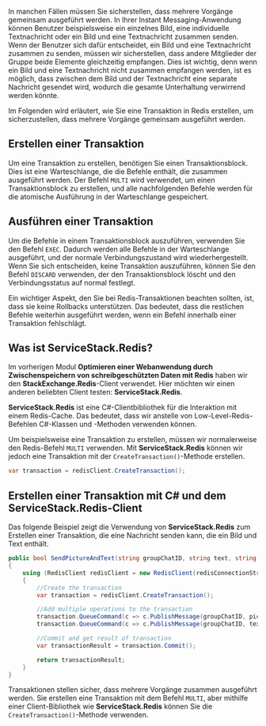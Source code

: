 In manchen Fällen müssen Sie sicherstellen, dass mehrere Vorgänge gemeinsam ausgeführt werden. In Ihrer Instant Messaging-Anwendung können Benutzer beispielsweise ein einzelnes Bild, eine individuelle Textnachricht oder ein Bild und eine Textnachricht zusammen senden. Wenn der Benutzer sich dafür entscheidet, ein Bild und eine Textnachricht zusammen zu senden, müssen wir sicherstellen, dass andere Mitglieder der Gruppe beide Elemente gleichzeitig empfangen. Dies ist wichtig, denn wenn ein Bild und eine Textnachricht nicht zusammen empfangen werden, ist es möglich, dass zwischen dem Bild und der Textnachricht eine separate Nachricht gesendet wird, wodurch die gesamte Unterhaltung verwirrend werden könnte.

Im Folgenden wird erläutert, wie Sie eine Transaktion in Redis erstellen, um sicherzustellen, dass mehrere Vorgänge gemeinsam ausgeführt werden.

## <a name="how-to-create-a-transaction"></a>Erstellen einer Transaktion

Um eine Transaktion zu erstellen, benötigen Sie einen Transaktionsblock. Dies ist eine Warteschlange, die die Befehle enthält, die zusammen ausgeführt werden. Der Befehl `MULTI` wird verwendet, um einen Transaktionsblock zu erstellen, und alle nachfolgenden Befehle werden für die atomische Ausführung in der Warteschlange gespeichert.

## <a name="how-to-execute-a-transaction"></a>Ausführen einer Transaktion

Um die Befehle in einem Transaktionsblock auszuführen, verwenden Sie den Befehl `EXEC`. Dadurch werden alle Befehle in der Warteschlange ausgeführt, und der normale Verbindungszustand wird wiederhergestellt. Wenn Sie sich entscheiden, keine Transaktion auszuführen, können Sie den Befehl `DISCARD` verwenden, der den Transaktionsblock löscht und den Verbindungsstatus auf normal festlegt.

Ein wichtiger Aspekt, den Sie bei Redis-Transaktionen beachten sollten, ist, dass sie keine Rollbacks unterstützen. Das bedeutet, dass die restlichen Befehle weiterhin ausgeführt werden, wenn ein Befehl innerhalb einer Transaktion fehlschlägt.

## <a name="what-is-servicestackredis"></a>Was ist ServiceStack.Redis?

Im vorherigen Modul **Optimieren einer Webanwendung durch Zwischenspeichern von schreibgeschützten Daten mit Redis** haben wir den **StackExchange.Redis**-Client verwendet. Hier möchten wir einen anderen beliebten Client testen: **ServiceStack.Redis**.

**ServiceStack.Redis** ist eine C#-Clientbibliothek für die Interaktion mit einem Redis-Cache. Das bedeutet, dass wir anstelle von Low-Level-Redis-Befehlen C#-Klassen und -Methoden verwenden können.

Um beispielsweise eine Transaktion zu erstellen, müssen wir normalerweise den Redis-Befehl `MULTI` verwenden. Mit **ServiceStack.Redis** können wir jedoch eine Transaktion mit der `CreateTransaction()`-Methode erstellen.

```csharp
var transaction = redisClient.CreateTransaction();
```

## <a name="create-a-transaction-using-c-and-the-servicestackredis-client"></a>Erstellen einer Transaktion mit C# und dem ServiceStack.Redis-Client

Das folgende Beispiel zeigt die Verwendung von **ServiceStack.Redis** zum Erstellen einer Transaktion, die eine Nachricht senden kann, die ein Bild und Text enthält.

```csharp
public bool SendPictureAndText(string groupChatID, string text, string pictureURL)
{
    using (RedisClient redisClient = new RedisClient(redisConnectionString))
    {
        //Create the transaction
        var transaction = redisClient.CreateTransaction();

        //Add multiple operations to the transaction
        transaction.QueueCommand(c => c.PublishMessage(groupChatID, pictureURL));
        transaction.QueueCommand(c => c.PublishMessage(groupChatID, text));

        //Commit and get result of transaction
        var transactionResult = transaction.Commit();

        return transactionResult;
    }
}
```
Transaktionen stellen sicher, dass mehrere Vorgänge zusammen ausgeführt werden. Sie erstellen eine Transaktion mit dem Befehl `MULTI`, aber mithilfe einer Client-Bibliothek wie **ServiceStack.Redis** können Sie die `CreateTransaction()`-Methode verwenden.